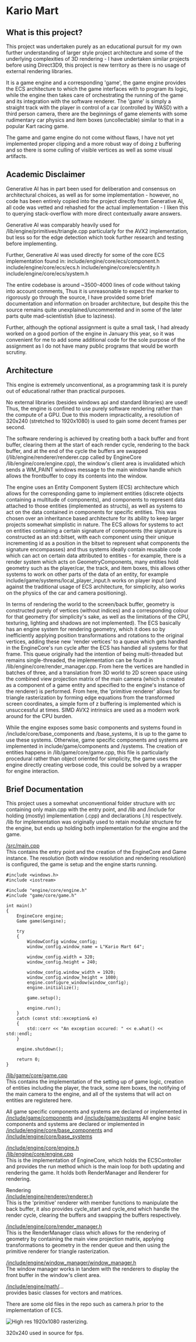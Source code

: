 # Kario Mart

## What is this project?
This project was undertaken purely as an educational pursuit for my own further understanding of larger style project architecture and some of the underlying complexities of 3D rendering - I have undertaken similar projects before using Direct3D9, this project is new territory as there is no usage of external rendering libraries.

It is a game engine and a corresponding 'game', the game engine provides the ECS architecture to which the game interfaces with to program its logic, while the engine then takes care of orchestrating the running of the game and its integration with the software renderer. The 'game' is simply a straight track with the player in control of a car (controlled by WASD) with a third person camera, there are the beginnings of game elements with some rudimentary car physics and item boxes (uncollectable) similar to that in a popular Kart racing game.

The game and game engine do not come without flaws, I have not yet implemented proper clipping and a more robust way of doing z buffering and so there is some culling of visible vertices as well as some visual artifacts.

## Academic Disclaimer
Generative AI has in part been used for deliberation and consensus on architectural choices, as well as for some implementation - however, no code has been entirely copied into the project directly from Generative AI, all code was vetted and rehashed for the actual implementation - I liken this to querying stack-overflow with more direct contextually aware answers.

Generative AI was comparably heavily used for /lib/engine/primitives/triangle.cpp particularly for the AVX2 implementation, but less so for the edge detection which took further research and testing before implementing.

Further, Generative AI was used directly for some of the core ECS implementation found in:
include/engine/core/ecs/component.h
include/engine/core/ecs/ecs.h
include/engine/core/ecs/entity.h
include/engine/core/ecs/system.h


The entire codebase is around ~3500-4000 lines of code without taking into account comments,
Thus it is unreasonable to expect the marker to rigorously go through the source, I have provided some brief documentation and information on broader architecture, but despite this the source remains quite unexplained/uncommented and in some of the later parts quite mad-scientistish (due to laziness).

Further, although the optional assignment is quite a small task, I had already worked on a good portion of the engine in January this year, so it was convenient for me to add some additional code for the sole purpose of the assignment as I do not have many public programs that would be worth scrutiny.

## Architecture

This engine is extremely unconventional, as a programming task it is purely out of educational rather than practical purposes.

No external libraries (besides windows api and standard libraries) are used! Thus, the engine is confined to use purely software rendering rather than the compute of a GPU. Due to this modern impracticality, a resolution of 320x240 (stretched to 1920x1080) is used to gain some decent frames per second.

The software rendering is achieved by creating both a back buffer and front buffer, clearing them at the start of each render cycle, rendering to the back buffer, and at the end of the cycle the buffers are swapped (/lib/engine/renderer/renderer.cpp called by EngineCore /lib/engine/core/engine.cpp), the window's client area is invalidated which sends a WM_PAINT windows message to the main window handle which allows the frontbuffer to copy its contents into the window.

The engine uses an Entity Component System (ECS) architecture which allows for the corresponding game to implement entities (discrete objects containing a multitude of components), and components to represent data attached to those entities (implemented as structs), as well as systems to act on the data contained in components for specific entities. This was chosen over an inheritance based architecture for its ability to keep larger projects somewhat simplistic in nature. The ECS allows for systems to act on entities containing a certain signature of components (the signature is constructed as an std::bitset, with each component using their unique incrementing id as a position in the bitset to represent what components the signature encompasses) and thus systems ideally contain reusable code which can act on certain data attributed to entities - for example, there is a render system which acts on GeometryComponents, many entities hold geometry such as the player/car, the track, and item boxes, this allows other systems to work on other parts of the data of an entity, for example include/game/systems/local_player_input.h works on player input (and against the traditional usage of ECS architecture, for simplicity, also works on the physics of the car and camera positioning).

In terms of rendering the world to the screen/back buffer, geometry is constructed purely of vertices (without indices) and a corresponding colour for that geometry (for simplicity's sake, as well as the limitations of the CPU, texturing, lighting and shadows are not implemented). The ECS basically has an engine system for rendering geometry, which it does so by inefficiently applying position transformations and rotations to the original vertices, adding these new 'render vertices' to a queue which gets handled in the EngineCore's run cycle after the ECS has handled all systems for that frame. This queue originally had the intention of being multi-threaded but remains single-threaded, the implementation can be found in /lib/engine/core/render_manager.cpp. From here the vertices are handled in batches of three, and a translation from 3D world to 2D screen space using the combined view projection matrix of the main camera (which is created as a component of a game entity and specified to the engine's instance of the renderer) is performed. From here, the 'primitive renderer' allows for triangle rasterization by forming edge equations from the transformed screen coordinates, a simple form of z buffering is implemented which is unsuccessful at times. SIMD AVX2 intrinsics are used as a modern work around for the CPU burden.

While the engine exposes some basic components and systems found in /include/core/base_components and /base_systems, it is up to the game to use these systems. Otherwise, game specific components and systems are implemented in include/game/components and /systems. The creation of entities happens in /lib/game/core/game.cpp, this file is particularly procedural rather than object oriented for simplicity, the game uses the engine directly creating verbose code, this could be solved by a wrapper for engine interaction.


## Brief Documentation

This project uses a somewhat unconventional folder structure with src containing only main.cpp with the entry point, and /lib and /include for holding (mostly) implementation (.cpp) and declarations (.h) respectively. /lib for implementation was originally used to retain modular structure for the engine, but ends up holding both implementation for the engine and the game.

[/src/main.cpp](src/main.cpp)  
This contains the entry point and the creation of the EngineCore and Game instance. The resolution (both window resolution and rendering resolution) is configured, the game is setup and the engine starts running. 

```
#include <windows.h>
#include <iostream>

#include "engine/core/engine.h"
#include "game/core/game.h"

int main()
{
    EngineCore engine;
    Game game(&engine);

    try
    {
        WindowConfig window_config;
        window_config.window_name = L"Kario Mart 64";

        window_config.width = 320;
        window_config.height = 240;

        window_config.window_width = 1920;
        window_config.window_height = 1080;
        engine.configure_window(window_config);
        engine.initialize();

        game.setup();

        engine.run();
    }
    catch (const std::exception& e)
    {
        std::cerr << "An exception occured: " << e.what() << std::endl;
    }

    engine.shutdown();

    return 0;
}
```

[/lib/game/core/game.cpp](lib/game/core/game.cpp)  
This contains the implementation of the setting up of game logic, creation of entities including the player, the track, some item boxes, the notifying of the main camera to the engine, and all of the systems that will act on entities are registered here.

All game specific components and systems are declared or implemented in [/include/game/components](include/game/components) and [/include/game/systems](include/game/systems)
All engine basic components and systems are declared or implemented in [/include/engine/core/base_components](include/engine/core/base_components) and [/include/engine/core/base_systems](include/engine/core/base_systems)

[/include/engine/core/engine.h](include/engine/core/engine.h)  
[/lib/engine/core/engine.cpp](lib/engine/core/engine.cpp)  
This is the implementation of EngineCore, which holds the ECSController and provides the run method which is the main loop for both updating and rendering the game. It holds both RenderManager and Renderer for rendering.

Rendering  
[/include/engine/renderer/renderer.h](include/engine/renderer/renderer.h)  
This is the 'primitive' renderer with member functions to manipulate the back buffer, it also provides cycle_start and cycle_end which handle the render cycle, clearing the buffers and swapping the buffers respectively.

[/include/engine/core/render_manager.h](include/engine/core/render_manager.h)  
This is the RenderManager class which allows for the rendering of geometry by containing the main view projection matrix, applying transformations to geometry in the render queue and then using the primitive renderer for triangle rasterization.

[/include/engine/window_manager/window_manager.h](include/engine/window_manager/window_manager.h)  
The window manager works in tandem with the renderers to display the front buffer in the window's client area.


[/include/engine/math/](include/engine/math/)...  
provides basic classes for vectors and matrices.

There are some old files in the repo such as camera.h prior to the implementation of ECS.


![High res 1920x1080 rasterizing.](https://github.com/benfrag/kario-mart/blob/main/high_res.png?raw=true)

320x240 used in source for fps.
